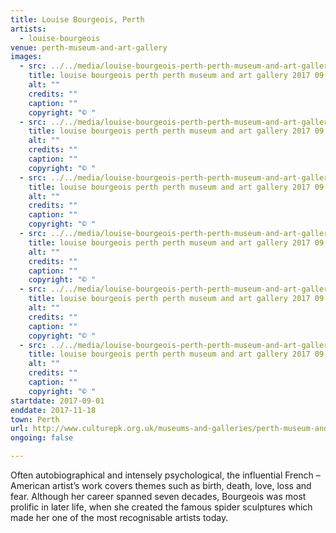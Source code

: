 ```yaml
---
title: Louise Bourgeois, Perth
artists:
  - louise-bourgeois
venue: perth-museum-and-art-gallery
images:
  - src: ../../media/louise-bourgeois-perth-perth-museum-and-art-gallery-2017-09-01-0.webp
    title: louise bourgeois perth perth museum and art gallery 2017 09 01 0
    alt: ""
    credits: ""
    caption: ""
    copyright: "© "
  - src: ../../media/louise-bourgeois-perth-perth-museum-and-art-gallery-2017-09-01-1.webp
    title: louise bourgeois perth perth museum and art gallery 2017 09 01 1
    alt: ""
    credits: ""
    caption: ""
    copyright: "© "
  - src: ../../media/louise-bourgeois-perth-perth-museum-and-art-gallery-2017-09-01-2.webp
    title: louise bourgeois perth perth museum and art gallery 2017 09 01 2
    alt: ""
    credits: ""
    caption: ""
    copyright: "© "
  - src: ../../media/louise-bourgeois-perth-perth-museum-and-art-gallery-2017-09-01-3.webp
    title: louise bourgeois perth perth museum and art gallery 2017 09 01 3
    alt: ""
    credits: ""
    caption: ""
    copyright: "© "
  - src: ../../media/louise-bourgeois-perth-perth-museum-and-art-gallery-2017-09-01-4.webp
    title: louise bourgeois perth perth museum and art gallery 2017 09 01 4
    alt: ""
    credits: ""
    caption: ""
    copyright: "© "
  - src: ../../media/louise-bourgeois-perth-perth-museum-and-art-gallery-2017-09-01-5.webp
    title: louise bourgeois perth perth museum and art gallery 2017 09 01 5
    alt: ""
    credits: ""
    caption: ""
    copyright: "© "
startdate: 2017-09-01
enddate: 2017-11-18
town: Perth
url: http://www.culturepk.org.uk/museums-and-galleries/perth-museum-and-art-gallery/
ongoing: false

---
```


Often autobiographical and intensely psychological, the influential French – American artist’s work covers themes such as birth, death, love, loss and fear. Although her career spanned seven decades, Bourgeois was most prolific in later life, when she created the famous spider sculptures which made her one of the most recognisable artists today.